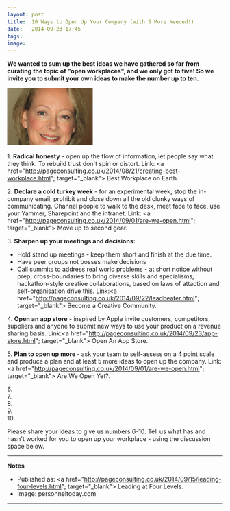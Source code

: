 ```yaml
---
layout: post
title:  10 Ways to Open Up Your Company (with 5 More Needed!)
date:   2014-09-23 17:45
tags: 
image:
---
```


**We wanted to sum up the best ideas we have gathered so far from curating the topic of "open workplaces", and we only got to five! So we invite you to submit your own ideas to make the number up to ten.**

![](/libb/images/lynda-gratton.png)

1\. <b>Radical honesty</b> - open up the flow of information, let people say what they think. To rebuild trust don't spin or distort. Link: <a href="http://pageconsulting.co.uk/2014/08/21/creating-best-workplace.html"; target="_blank"> Best Workplace on Earth</a>. 

2\. <b>Declare a cold turkey week</b> - for an experimental week, stop the in-company email, prohibit and close down all the old clunky ways of communicating. Channel people to walk to the desk, meet face to face, use your Yammer, Sharepoint and the intranet. Link: <a href="http://pageconsulting.co.uk/2014/09/01/are-we-open.html"; target="_blank"> Move up to second gear</a>.  

3\. <b>Sharpen up your meetings and decisions:</b>  

  * Hold stand up meetings - keep them short and finish at the due time.  
  * Have peer groups not bosses make decisions  
  * Call summits to address real world problems - at short notice without prep, cross-boundaries to bring diverse skills and specialisms, hackathon-style creative collaborations, based on laws of attaction and self-organisation drive this. Link:<a href="http://pageconsulting.co.uk/2014/09/22/leadbeater.html"; target="_blank"> Become a Creative Community</a>.  

4\. <b>Open an app store</b> - inspired by Apple invite customers, competitors, suppliers and anyone to submit new ways to use your product on a revenue sharing basis. Link:<a href="http://pageconsulting.co.uk/2014/09/23/app-store.html"; target="_blank"> Open An App Store</a>.

5\. <b>Plan to open up more </b> - ask your team to self-assess on a 4 point scale and produce a plan and at least 5 more ideas to open up the company. Link:<a href="http://pageconsulting.co.uk/2014/09/01/are-we-open.html"; target="_blank"> Are We Open Yet?</a>. 

6\.  
7\.  
8\.  
9\.  
10\.   

Please share your ideas to give us numbers 6-10. Tell us what has and hasn't worked for you to open up your workplace - using the discussion space below.

__________________
<b>Notes</b>  
* Published as: <a href="http://pageconsulting.co.uk/2014/09/15/leading-four-levels.html"; target="_blank"> Leading at Four Levels. </a>  
* Image: personneltoday.com

__________________







